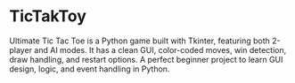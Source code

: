 # TicTakToy
Ultimate Tic Tac Toe is a Python game built with Tkinter, featuring both 2-player and AI modes. It has a clean GUI, color-coded moves, win detection, draw handling, and restart options. A perfect beginner project to learn GUI design, logic, and event handling in Python.
